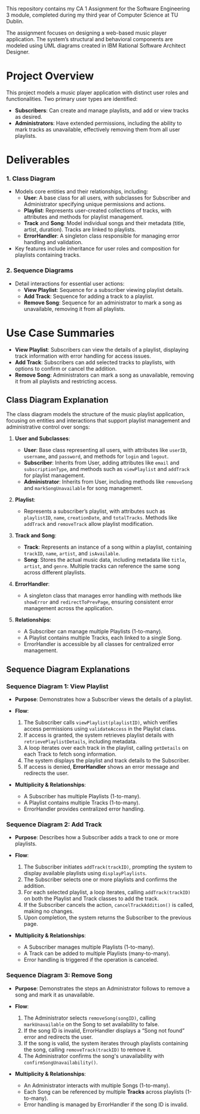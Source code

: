 This repository contains my CA 1 Assignment for the Software Engineering 3 module, completed during my third year of Computer Science at TU Dublin.

The assignment focuses on designing a web-based music player application. The system’s structural and behavioral components are modeled using UML diagrams created in IBM Rational Software Architect Designer.

# Project Overview

This project models a music player application with distinct user roles and functionalities. Two primary user types are identified:

- **Subscribers**: Can create and manage playlists, and add or view tracks as desired.
- **Administrators**: Have extended permissions, including the ability to mark tracks as unavailable, effectively removing them from all user playlists.

# Deliverables

### 1. Class Diagram
   - Models core entities and their relationships, including:
     - **User**: A base class for all users, with subclasses for Subscriber and Administrator specifying unique permissions and actions.
     - **Playlist**: Represents user-created collections of tracks, with attributes and methods for playlist management.
     - **Track** and **Song**: Model individual songs and their metadata (title, artist, duration). Tracks are linked to playlists.
     - **ErrorHandler**: A singleton class responsible for managing error handling and validation.
   - Key features include inheritance for user roles and composition for playlists containing tracks.

### 2. Sequence Diagrams
   - Detail interactions for essential user actions:
     - **View Playlist**: Sequence for a subscriber viewing playlist details.
     - **Add Track**: Sequence for adding a track to a playlist.
     - **Remove Song**: Sequence for an administrator to mark a song as unavailable, removing it from all playlists.

# Use Case Summaries

- **View Playlist**: Subscribers can view the details of a playlist, displaying track information with error handling for access issues.
- **Add Track**: Subscribers can add selected tracks to playlists, with options to confirm or cancel the addition.
- **Remove Song**: Administrators can mark a song as unavailable, removing it from all playlists and restricting access.

## Class Diagram Explanation

The class diagram models the structure of the music playlist application, focusing on entities and interactions that support playlist management and administrative control over songs:

1. **User and Subclasses**:
   - **User**: Base class representing all users, with attributes like `userID`, `username`, and `password`, and methods for `login` and `logout`.
   - **Subscriber**: Inherits from User, adding attributes like `email` and `subscriptionType`, and methods such as `viewPlaylist` and `addTrack` for playlist management.
   - **Administrator**: Inherits from User, including methods like `removeSong` and `markSongUnavailable` for song management.

2. **Playlist**:
   - Represents a subscriber’s playlist, with attributes such as `playlistID`, `name`, `creationDate`, and `totalTracks`. Methods like `addTrack` and `removeTrack` allow playlist modification.

3. **Track and Song**:
   - **Track**: Represents an instance of a song within a playlist, containing `trackID`, `name`, `artist`, and `isAvailable`.
   - **Song**: Stores the actual music data, including metadata like `title`, `artist`, and `genre`. Multiple tracks can reference the same song across different playlists.

4. **ErrorHandler**:
   - A singleton class that manages error handling with methods like `showError` and `redirectToPrevPage`, ensuring consistent error management across the application.

5. **Relationships**:
   - A Subscriber can manage multiple Playlists (1-to-many).
   - A Playlist contains multiple Tracks, each linked to a single Song.
   - ErrorHandler is accessible by all classes for centralized error management.

## Sequence Diagram Explanations

### Sequence Diagram 1: View Playlist
   - **Purpose**: Demonstrates how a Subscriber views the details of a playlist.
   - **Flow**:
     1. The Subscriber calls `viewPlaylist(playlistID)`, which verifies access permissions using `validateAccess` in the Playlist class.
     2. If access is granted, the system retrieves playlist details with `retrievePlaylistDetails`, including metadata.
     3. A loop iterates over each track in the playlist, calling `getDetails` on each Track to fetch song information.
     4. The system displays the playlist and track details to the Subscriber.
     5. If access is denied, **ErrorHandler** shows an error message and redirects the user.

   - **Multiplicity & Relationships**:
     - A Subscriber has multiple Playlists (1-to-many).
     - A Playlist contains multiple Tracks (1-to-many).
     - ErrorHandler provides centralized error handling.

### Sequence Diagram 2: Add Track
   - **Purpose**: Describes how a Subscriber adds a track to one or more playlists.
   - **Flow**:
     1. The Subscriber initiates `addTrack(trackID)`, prompting the system to display available playlists using `displayPlaylists`.
     2. The Subscriber selects one or more playlists and confirms the addition.
     3. For each selected playlist, a loop iterates, calling `addTrack(trackID)` on both the Playlist and Track classes to add the track.
     4. If the Subscriber cancels the action, `cancelTrackAddition()` is called, making no changes.
     5. Upon completion, the system returns the Subscriber to the previous page.

   - **Multiplicity & Relationships**:
     - A Subscriber manages multiple Playlists (1-to-many).
     - A Track can be added to multiple Playlists (many-to-many).
     - Error handling is triggered if the operation is canceled.

### Sequence Diagram 3: Remove Song
   - **Purpose**: Demonstrates the steps an Administrator follows to remove a song and mark it as unavailable.
   - **Flow**:
     1. The Administrator selects `removeSong(songID)`, calling `markUnavailable` on the Song to set availability to false.
     2. If the song ID is invalid, ErrorHandler displays a “Song not found” error and redirects the user.
     3. If the song is valid, the system iterates through playlists containing the song, calling `removeTrack(trackID)` to remove it.
     4. The Administrator confirms the song's unavailability with `confirmSongUnavailability()`.

   - **Multiplicity & Relationships**:
     - An Administrator interacts with multiple Songs (1-to-many).
     - Each Song can be referenced by multiple **Tracks** across playlists (1-to-many).
     - Error handling is managed by ErrorHandler if the song ID is invalid.
